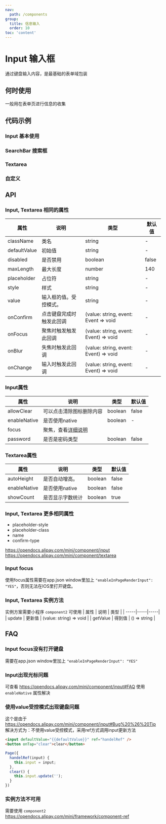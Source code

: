 ```yaml
---
nav:
  path: /components
group:
  title: 信息输入
  order: 10
toc: 'content'
---
```


# Input 输入框
通过键盘输入内容，是最基础的表单域包装
## 何时使用
一般用在表单页进行信息的收集

## 代码示例
### Input 基本使用
<code src='pages/Input/index'></code>

### SearchBar 搜索框
<code src='pages/InputSearchBar/index'></code>

### Textarea
<code src='pages/InputTextarea/index'></code>

### 自定义
<code src='pages/InputCustom/index'></code>


## API

### Input, Textarea 相同的属性
| 属性 | 说明 | 类型 | 默认值 |
| -----|-----|-----|-----|
| className | 类名| string | - |
| defaultValue | 初始值 | string | - | 
| disabled | 是否禁用 | boolean | false |
| maxLength | 最大长度 | number | 140 |
| placeholder | 占位符 | string | - |
| style | 样式| string | - |
| value | 输入框的值。受控模式。 | string | - | 
| onConfirm | 点击键盘完成时触发此回调 | (value: string, event: Event => void | - |
| onFocus | 聚焦时触发触发此回调 | (value: string, event: Event) => void | - |
| onBlur | 失焦时触发此回调 | (value: string, event: Event) => void | - |
| onChange | 输入时触发此回调 | (value: string, event: Event) => void | - |

### Input属性
| 属性 | 说明 | 类型 | 默认值 |
| -----|-----|-----|-----|
| allowClear | 可以点击清除图标删除内容 | boolean | false |
| enableNative | 是否使用native | boolean | - |
| focus | 聚焦，查看[详细说明](#input-focus) |
| password | 是否是密码类型 | boolean | false |

### Textarea属性
| 属性 | 说明 | 类型 | 默认值 |
| -----|-----|-----|-----|
| autoHeight | 是否自动增高。 | boolean | false |
| enableNative | 是否使用native | boolean | false |
| showCount | 是否显示字数统计 | boolean | true |


### Input, Textarea 更多相同属性

- placeholder-style
- placeholder-class
- name
- confirm-type

https://opendocs.alipay.com/mini/component/input
<br />
https://opendocs.alipay.com/mini/component/textarea

### Input focus
使用focus属性需要在app.json window里加上 `"enableInPageRenderInput": "YES"`，否则无法在IOS里打开键盘。

### Input, Textarea 实例方法
实例方案需要小程序 `component2` 可使用
| 属性 | 说明 | 类型 |
| -----|-----|-----|
| update | 更新值 | (value: string) => void |
| getValue | 得到值 | () => string |

## FAQ

### Input focus没有打开键盘
需要在app.json window里加上 `"enableInPageRenderInput": "YES"`
### Input出现光标问题
可查看 https://opendocs.alipay.com/mini/component/input#FAQ 使用 `enableNative` 属性解决

### 使用value受控模式出现键盘问题
这个是由于 https://opendocs.alipay.com/mini/component/input#Bug%20%26%20Tip
解决方式为：不使用value受控模式，采用ref方式调用input更新方法
```html
<input defaultValue="{{defaultValue}}" ref="handelRef" />
<button onTap="clear">clear</button>
```

```js
Page({
  handelRef(input) {
    this.input = input;
  },
  clear() {
    this.input.update('');
  }
})
```

### 实例方法不可用
需要使用 `component2` https://opendocs.alipay.com/mini/framework/component-ref
